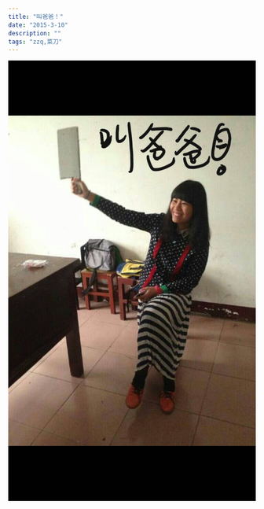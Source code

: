```yaml
---
title: "叫爸爸！"
date: "2015-3-10"
description: ""
tags: "zzq,菜刀"
---
```


![call_me_dad.jpg](./call_me_dad.jpg)
